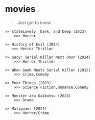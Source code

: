 # movies
> Just got to know
> 
    >> stateLovely, Dark, and Deep (2023)
        >>> Horror
>
    >> History of Evil (2024)
       >>> Horror Thriller
>
    >> Gacy: Serial Killer Next Door (2024)
        >>> Horror Thriller
>
    >> When Geek Meets Serial Killer (2015)
        >>> Crime,Comedy
>
>
    >> Poor Things (2023)
        >>> Science Fiction,Romance,Comedy
>
>
    >> Monster aka Kaibutsu (2023)
        >>> Drama
>
>
    >> Malignant (2021)
        >>> Horror/Crime

